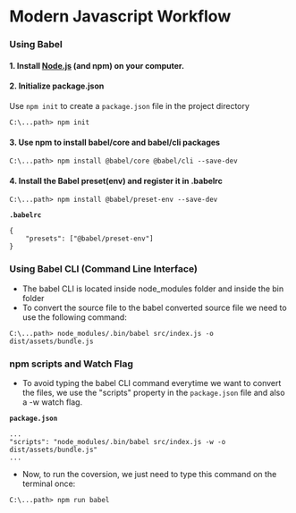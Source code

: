 # Modern Javascript Workflow

### Using Babel
#### 1. Install [Node.js](https://nodejs.org/en/download/) (and npm) on your computer.
#### 2. **Initialize package.json**   
Use `npm init` to create a `package.json` file in the project directory
```
C:\...path> npm init
```

#### 3. Use npm to install babel/core and babel/cli packages
```
C:\...path> npm install @babel/core @babel/cli --save-dev
```

#### 4. Install the Babel preset(env) and register it in .babelrc
```
C:\...path> npm install @babel/preset-env --save-dev
```

**`.babelrc`**
```
{
    "presets": ["@babel/preset-env"]
}
```
### Using Babel CLI (Command Line Interface)
- The babel CLI is located inside node_modules folder and inside the bin folder
- To convert the source file to the babel converted source file we need to use the following command:
```
C:\...path> node_modules/.bin/babel src/index.js -o dist/assets/bundle.js
```
### npm scripts and Watch Flag
- To avoid typing the babel CLI command everytime we want to convert the files, we use the "scripts" property in the `package.json` file and also a -w watch flag.  

**`package.json`**
```
...
"scripts": "node_modules/.bin/babel src/index.js -w -o dist/assets/bundle.js"
...
```

- Now, to run the coversion, we just need to type this command on the terminal once:
```
C:\...path> npm run babel
```

